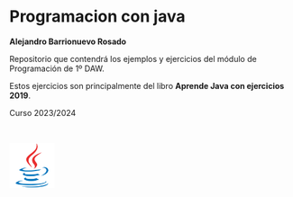 # Programacion con java

**Alejandro Barrionuevo Rosado**

Repositorio que contendrá los ejemplos y ejercicios del módulo de Programación de 1º DAW.

Estos ejercicios son principalmente del libro **Aprende Java con ejercicios 2019**.


Curso 2023/2024

<br>

<a href="https://www.java.com" target="_blank" rel="noreferrer"> <img src="https://raw.githubusercontent.com/devicons/devicon/master/icons/java/java-original.svg" alt="java" width="80" height="80"/></a>